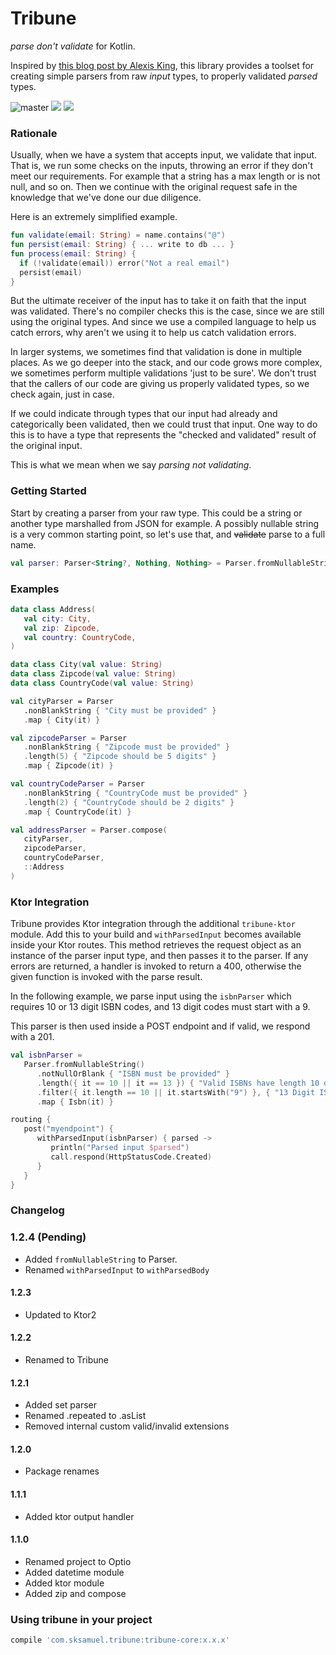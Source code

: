 Tribune
=========================

_parse don't validate_ for Kotlin.

Inspired by [this blog post by Alexis King](https://lexi-lambda.github.io/blog/2019/11/05/parse-don-t-validate/), this
library
provides a toolset for creating simple parsers from raw _input_ types, to properly validated _parsed_ types.

![master](https://github.com/sksamuel/tribune/workflows/master/badge.svg)
[<img src="https://img.shields.io/maven-central/v/com.sksamuel.tribune/tribune-core.svg?label=latest%20release"/>](http://search.maven.org/#search%7Cga%7C1%7Ctribune)
[<img src="https://img.shields.io/nexus/s/https/oss.sonatype.org/com.sksamuel.tribune/tribune-core.svg?label=latest%20snapshot&style=plastic"/>](https://oss.sonatype.org/content/repositories/snapshots/com/sksamuel/tribune)

### Rationale

Usually, when we have a system that accepts input, we validate that input. That is, we run some checks on the inputs,
throwing an error if they don't meet our requirements. For example that a string has a max length or is not null, and so
on. Then we continue with the original request safe in the knowledge that we've done our due diligence.

Here is an extremely simplified example.

```kotlin
fun validate(email: String) = name.contains("@")
fun persist(email: String) { ... write to db ... }
fun process(email: String) {
  if (!validate(email)) error("Not a real email")
  persist(email)
}
```

But the ultimate receiver of the input has to take it on faith that the input was validated.
There's no compiler checks this is the case, since we are still using the original types. And since we use a compiled
language to help us catch errors, why aren't we using it to help us catch validation errors.

In larger systems, we sometimes find that validation is done in multiple places. As we go deeper into the stack, and our
code grows more complex, we sometimes perform multiple validations 'just to be sure'. We don't trust that the callers of
our code are giving us properly validated types, so we check again, just in case.

If we could indicate through types that our input had already and categorically been validated, then we could trust that
input. One way to do this is to have a type that represents the "checked and validated" result of the original input.

This is what we mean when we say _parsing not validating_.

### Getting Started

Start by creating a parser from your raw type. This could be a string or another type marshalled from JSON for example.
A possibly nullable string is a very common starting point, so let's use that, and ~~validate~~ parse to a full name.

```kotlin
val parser: Parser<String?, Nothing, Nothing> = Parser.fromNullableString()
```

### Examples

```kotlin
data class Address(
   val city: City,
   val zip: Zipcode,
   val country: CountryCode,
)

data class City(val value: String)
data class Zipcode(val value: String)
data class CountryCode(val value: String)

val cityParser = Parser
   .nonBlankString { "City must be provided" }
   .map { City(it) }

val zipcodeParser = Parser
   .nonBlankString { "Zipcode must be provided" }
   .length(5) { "Zipcode should be 5 digits" }
   .map { Zipcode(it) }

val countryCodeParser = Parser
   .nonBlankString { "CountryCode must be provided" }
   .length(2) { "CountryCode should be 2 digits" }
   .map { CountryCode(it) }

val addressParser = Parser.compose(
   cityParser,
   zipcodeParser,
   countryCodeParser,
   ::Address
)
```

### Ktor Integration

Tribune provides Ktor integration through the additional `tribune-ktor` module. Add this to your build
and `withParsedInput`
becomes available inside your Ktor routes. This method retrieves the request object as an instance of the parser input
type,
and then passes it to the parser. If any errors are returned, a handler is invoked to return a 400, otherwise the given
function is invoked with the parse result.

In the following example, we parse input using the `isbnParser` which requires 10 or 13 digit ISBN codes, and 13 digit
codes must start with a 9.

This parser is then used inside a POST endpoint and if valid, we respond with a 201.

```kotlin
val isbnParser =
   Parser.fromNullableString()
      .notNullOrBlank { "ISBN must be provided" }
      .length({ it == 10 || it == 13 }) { "Valid ISBNs have length 10 or 13" }
      .filter({ it.length == 10 || it.startsWith("9") }, { "13 Digit ISBNs must start with 9" })
      .map { Isbn(it) }
```

```kotlin
routing {
   post("myendpoint") {
      withParsedInput(isbnParser) { parsed ->
         println("Parsed input $parsed")
         call.respond(HttpStatusCode.Created)
      }
   }
}
```

### Changelog

### 1.2.4 (Pending)

* Added `fromNullableString` to Parser.
* Renamed `withParsedInput` to `withParsedBody`

#### 1.2.3

* Updated to Ktor2

#### 1.2.2

* Renamed to Tribune

#### 1.2.1

* Added set parser
* Renamed .repeated to .asList
* Removed internal custom valid/invalid extensions

#### 1.2.0

* Package renames

#### 1.1.1

* Added ktor output handler

#### 1.1.0

* Renamed project to Optio
* Added datetime module
* Added ktor module
* Added zip and compose

### Using tribune in your project

```groovy
compile 'com.sksamuel.tribune:tribune-core:x.x.x'
```
